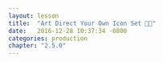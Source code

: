 ```yaml
---
layout: lesson
title:  "Art Direct Your Own Icon Set 👩‍🎨"
date:   2016-12-28 10:37:34 -0800
categories: production
chapter: "2.5.0"
---
```


